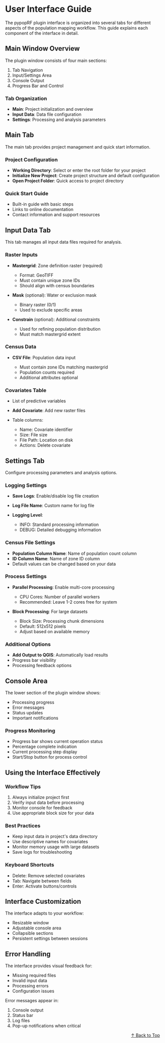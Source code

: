 # User Interface Guide

The pypopRF plugin interface is organized into several tabs for different aspects of the population mapping workflow. This guide explains each component of the interface in detail.

## Main Window Overview

The plugin window consists of four main sections:

1. Tab Navigation
2. Input/Settings Area
3. Console Output
4. Progress Bar and Control

### Tab Organization
- **Main**: Project initialization and overview
- **Input Data**: Data file configuration
- **Settings**: Processing and analysis parameters




## Main Tab

The main tab provides project management and quick start information.

### Project Configuration
- **Working Directory**: Select or enter the root folder for your project
- **Initialize New Project**: Create project structure and default configuration
- **Open Project Folder**: Quick access to project directory

### Quick Start Guide
- Built-in guide with basic steps
- Links to online documentation
- Contact information and support resources

## Input Data Tab

This tab manages all input data files required for analysis.

### Raster Inputs
- **Mastergrid**: Zone definition raster (required)

  - Format: GeoTIFF
  - Must contain unique zone IDs
  - Should align with census boundaries

- **Mask** (optional): Water or exclusion mask

  - Binary raster (0/1)
  - Used to exclude specific areas

- **Constrain** (optional): Additional constraints

  - Used for refining population distribution
  - Must match mastergrid extent

### Census Data
- **CSV File**: Population data input

  - Must contain zone IDs matching mastergrid
  - Population counts required
  - Additional attributes optional

### Covariates Table
- List of predictive variables
- **Add Covariate**: Add new raster files
- Table columns:

  - Name: Covariate identifier
  - Size: File size
  - File Path: Location on disk
  - Actions: Delete covariate

## Settings Tab

Configure processing parameters and analysis options.

### Logging Settings
- **Save Logs**: Enable/disable log file creation
- **Log File Name**: Custom name for log file
- **Logging Level**:

  - INFO: Standard processing information
  - DEBUG: Detailed debugging information

### Census File Settings
- **Population Column Name**: Name of population count column
- **ID Column Name**: Name of zone ID column
- Default values can be changed based on your data

### Process Settings
- **Parallel Processing**: Enable multi-core processing

  - CPU Cores: Number of parallel workers
  - Recommended: Leave 1-2 cores free for system

- **Block Processing**: For large datasets

  - Block Size: Processing chunk dimensions
  - Default: 512x512 pixels
  - Adjust based on available memory

### Additional Options
- **Add Output to QGIS**: Automatically load results
- Progress bar visibility
- Processing feedback options

## Console Area

The lower section of the plugin window shows:

- Processing progress
- Error messages
- Status updates
- Important notifications

### Progress Monitoring
- Progress bar shows current operation status
- Percentage complete indication
- Current processing step display
- Start/Stop button for process control

## Using the Interface Effectively

### Workflow Tips
1. Always initialize project first
2. Verify input data before processing
3. Monitor console for feedback
4. Use appropriate block size for your data

### Best Practices
- Keep input data in project's data directory
- Use descriptive names for covariates
- Monitor memory usage with large datasets
- Save logs for troubleshooting

### Keyboard Shortcuts
- Delete: Remove selected covariates
- Tab: Navigate between fields
- Enter: Activate buttons/controls

## Interface Customization

The interface adapts to your workflow:

- Resizable window
- Adjustable console area
- Collapsible sections
- Persistent settings between sessions

## Error Handling

The interface provides visual feedback for:

- Missing required files
- Invalid input data
- Processing errors
- Configuration issues

Error messages appear in:

1. Console output
2. Status bar
3. Log files
4. Pop-up notifications when critical

<div align="right">
  <a href="#top">↑ Back to Top</a>
</div>
